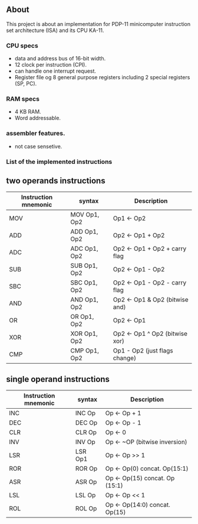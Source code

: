 ## About 

This project is about an implementation for PDP-11 minicomputer instruction set architecture (ISA) and its CPU KA-11. 

### CPU specs 

- data and address bus of 16-bit width.
- 12 clock per instruction (CPI).
- can handle one interrupt request.
- Register file og 8 general purpose registers including 2 special registers (SP, PC).

### RAM specs

- 4 KB RAM.
- Word addressable.

### assembler features.
- not case sensetive.

### List of the implemented instructions

## two operands instructions

| Instruction mnemonic  |          syntax          |            Description            |
| --------------------- | ------------------------ | --------------------------------- |
| MOV                   | MOV Op1, Op2             | Op1 <- Op2                        |
| ADD                   | ADD Op1, Op2             | Op2 <- Op1 + Op2                  |
| ADC                   | ADC Op1, Op2             | Op2 <- Op1 + Op2 + carry flag     |
| SUB                   | SUB Op1, Op2             | Op2 <- Op1 - Op2                  |
| SBC                   | SBC Op1, Op2             | Op2 <- Op1 - Op2 - carry flag     |
| AND                   | AND Op1, Op2             | Op2 <- Op1 & Op2 (bitwise and)    |
| OR                    | OR Op1, Op2              | Op2 <- Op1 | Op2 (bitwise or)     |
| XOR                   | XOR Op1, Op2             | Op2 <- Op1 ^ Op2 (bitwise xor)    |
| CMP                   | CMP Op1, Op2             | Op1 - Op2 (just flags change)     |

## single operand instructions

| Instruction mnemonic  |          syntax          |            Description            |
| --------------------- | ------------------------ | --------------------------------- |
| INC                   | INC Op                   | Op <- Op + 1                      |
| DEC                   | DEC Op                   | Op <- Op - 1                      |
| CLR                   | CLR Op                   | Op <- 0                           |
| INV                   | INV Op                   | Op <- ~OP (bitwise inversion)     |
| LSR                   | LSR Op1                  | Op <- Op >> 1                     |
| ROR                   | ROR Op                   | Op <- Op(0) concat. Op(15:1)      |
| ASR                   | ASR Op                   | Op <- Op(15) concat. Op (15:1)    |
| LSL                   | LSL Op                   | Op <- Op << 1                     |
| ROL                   | ROL Op                   | Op <- Op(14:0) concat. Op(15)     |


